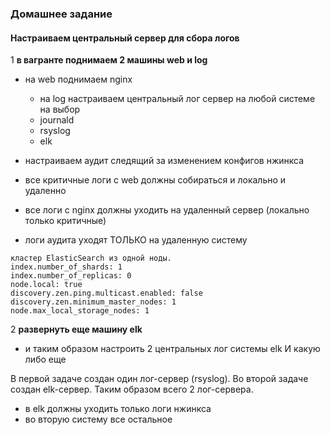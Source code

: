 ### Домашнее задание
#### Настраиваем центральный сервер для сбора логов

1 **в вагранте поднимаем 2 машины web и log**  

- на web поднимаем nginx  
  - на log настраиваем центральный лог сервер на любой системе на выбор  
  - journald  
  - rsyslog  
  - elk  
- настраиваем аудит следящий за изменением конфигов нжинкса  

- все критичные логи с web должны собираться и локально и удаленно  
- все логи с nginx должны уходить на удаленный сервер (локально только критичные)  
- логи аудита уходят ТОЛЬКО на удаленную систему  

```
кластер ElasticSearch из одной ноды.
index.number_of_shards: 1
index.number_of_replicas: 0
node.local: true
discovery.zen.ping.multicast.enabled: false
discovery.zen.minimum_master_nodes: 1
node.max_local_storage_nodes: 1
```
2 **развернуть еще машину elk**  

- и таким образом настроить 2 центральных лог системы elk И какую либо еще  

В первой задаче создан один лог-сервер (rsyslog). Во второй задаче создан elk-сервер. Таким образом всего 2 лог-сервера.

- в elk должны уходить только логи нжинкса  
- во вторую систему все остальное  
